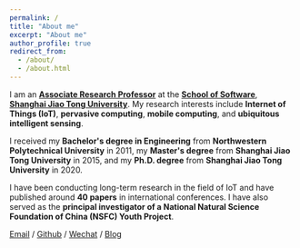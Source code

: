 ```yaml
---
permalink: /
title: "About me"
excerpt: "About me"
author_profile: true
redirect_from: 
  - /about/
  - /about.html
---
```


I am an [**Associate Research Professor**](http://www.se.sjtu.edu.cn/Data/View/575) at the [**School of Software**](http://www.se.sjtu.edu.cn/), [**Shanghai Jiao Tong University**](https://www.sjtu.edu.cn/). My research interests include **Internet of Things (IoT)**, **pervasive computing**, **mobile computing**, and **ubiquitous intelligent sensing**.

I received my **Bachelor's degree in Engineering** from **Northwestern Polytechnical University** in 2011, my **Master's degree** from **Shanghai Jiao Tong University** in 2015, and my **Ph.D. degree** from **Shanghai Jiao Tong University** in 2020.

I have been conducting long-term research in the field of IoT and have published around **40 papers** in international conferences. I have also served as the **principal investigator of a National Natural Science Foundation of China (NSFC) Youth Project**.

[Email](mailto:qiudi@stu.pku.edu.cn) / [Github](https://github.com/QiuDi233) / [Wechat](../images/wechat.jpg) / [Blog](https://blog.csdn.net/qd1813100174?spm=1000.2115.3001.5343)

